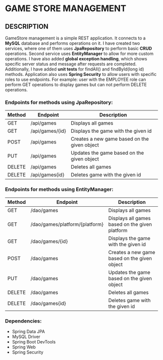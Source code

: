 # GAME STORE MANAGEMENT

## DESCRIPTION
GameStore management is a simple REST application. It connects to a **MySQL** database and performs operations on it. I have created two services, where one of them uses **JpaRepository** to perform basic **CRUD** operations. Second service uses **EntityManager** to allow for more custom operations. I have also added **global exception handling**, which shows specific server status and message after requests are completed. Additionally, I have added **unit tests** for findAll() and findById(long id) methods. Application also uses **Spring Security** to allow users with specific roles to use endpoints. For example: user with the EMPLOYEE role can perform GET operations to display games but can not perform DELETE operations.    

### Endpoints for methods using JpaRepository:
| Method | Endpoint | Description |
|------- | -------- | ----------- |
| GET    | /api/games   | Displays all games |
| GET    | /api/games/{id}   | Displays the game with the given id |
| POST   | /api/games   | Creates a new game based on the given object |
| PUT    | /api/games   | Updates the game based on the given object |
| DELETE | /api/games   | Deletes all games |
| DELETE | /api/games{id}   | Deletes game with the given id |

### Endpoints for methods using EntityManager:
| Method | Endpoint | Description |
|------- | -------- | ----------- |
| GET    | /dao/games   | Displays all games |
| GET    | /dao/games/platform/{platform}   | Displays all games based on the given platform |
| GET    | /dao/games/{id}   | Displays the game with the given id |
| POST   | /dao/games   | Creates a new game based on the given object |
| PUT    | /dao/games   | Updates the game based on the given object |
| DELETE | /dao/games   | Deletes all games |
| DELETE | /dao/games{id}   | Deletes game with the given id |

### Dependencies:
- Spring Data JPA
- MySQL Driver
- Spring Boot DevTools
- Spring Web
- Spring Security
